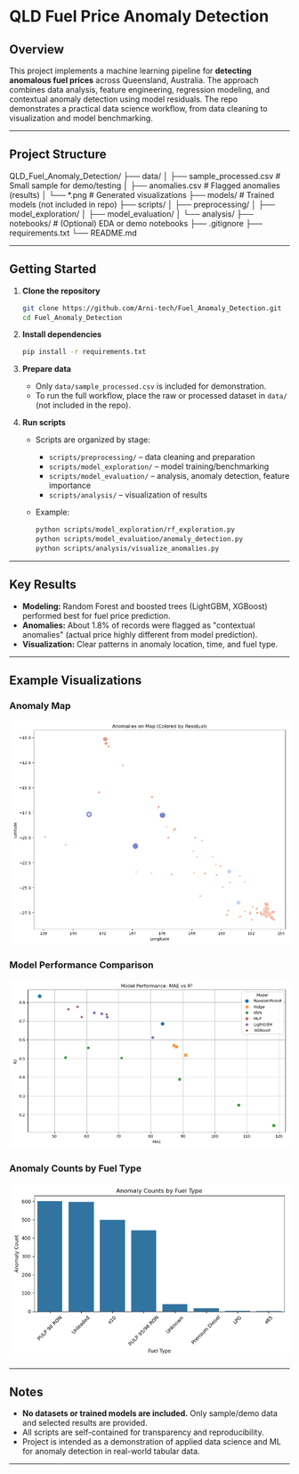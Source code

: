 # QLD Fuel Price Anomaly Detection

## Overview

This project implements a machine learning pipeline for **detecting anomalous fuel prices** across Queensland, Australia. The approach combines data analysis, feature engineering, regression modeling, and contextual anomaly detection using model residuals. The repo demonstrates a practical data science workflow, from data cleaning to visualization and model benchmarking.

---

## Project Structure

QLD_Fuel_Anomaly_Detection/
├── data/
│ ├── sample_processed.csv # Small sample for demo/testing
│ ├── anomalies.csv # Flagged anomalies (results)
│ └── *.png # Generated visualizations
├── models/ # Trained models (not included in repo)
├── scripts/
│ ├── preprocessing/
│ ├── model_exploration/
│ ├── model_evaluation/
│ └── analysis/
├── notebooks/ # (Optional) EDA or demo notebooks
├── .gitignore
├── requirements.txt
└── README.md

---

## Getting Started

1. **Clone the repository**
    ```bash
    git clone https://github.com/Arni-tech/Fuel_Anomaly_Detection.git
    cd Fuel_Anomaly_Detection
    ```

2. **Install dependencies**
    ```bash
    pip install -r requirements.txt
    ```

3. **Prepare data**
    - Only `data/sample_processed.csv` is included for demonstration.
    - To run the full workflow, place the raw or processed dataset in `data/` (not included in the repo).

4. **Run scripts**
    - Scripts are organized by stage:
        - `scripts/preprocessing/` – data cleaning and preparation
        - `scripts/model_exploration/` – model training/benchmarking
        - `scripts/model_evaluation/` – analysis, anomaly detection, feature importance
        - `scripts/analysis/` – visualization of results

    - Example:
        ```bash
        python scripts/model_exploration/rf_exploration.py
        python scripts/model_evaluation/anomaly_detection.py
        python scripts/analysis/visualize_anomalies.py
        ```

---

## Key Results

- **Modeling:** Random Forest and boosted trees (LightGBM, XGBoost) performed best for fuel price prediction.
- **Anomalies:** About 1.8% of records were flagged as "contextual anomalies" (actual price highly different from model prediction).
- **Visualization:** Clear patterns in anomaly location, time, and fuel type.

---

## Example Visualizations

### Anomaly Map
![Anomaly Map](data/anomaly_map.png)

### Model Performance Comparison
![Anomaly Time Series](data/model_comparison_mae_r2.png)

### Anomaly Counts by Fuel Type
![Anomaly Counts by Fuel Type](data/anomaly_fueltype_bar.png)

---

## Notes

- **No datasets or trained models are included.** Only sample/demo data and selected results are provided.
- All scripts are self-contained for transparency and reproducibility.
- Project is intended as a demonstration of applied data science and ML for anomaly detection in real-world tabular data.

---


